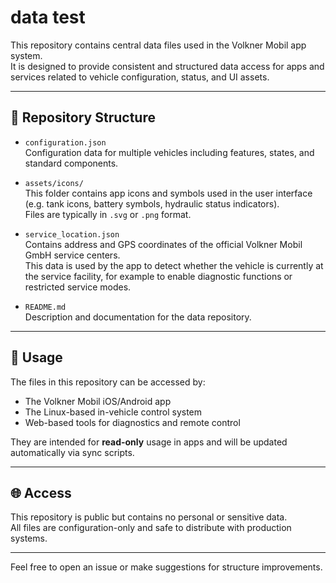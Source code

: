 # data test

This repository contains central data files used in the Volkner Mobil app system.  
It is designed to provide consistent and structured data access for apps and services related to vehicle configuration, status, and UI assets.

---

## 📁 Repository Structure

- `configuration.json`  
  Configuration data for multiple vehicles including features, states, and standard components.

- `assets/icons/`  
  This folder contains app icons and symbols used in the user interface (e.g. tank icons, battery symbols, hydraulic status indicators).  
  Files are typically in `.svg` or `.png` format.

- `service_location.json`  
  Contains address and GPS coordinates of the official Volkner Mobil GmbH service centers.  
  This data is used by the app to detect whether the vehicle is currently at the service facility, for example to enable diagnostic functions or restricted service modes.

- `README.md`  
  Description and documentation for the data repository.

---

## 🔧 Usage

The files in this repository can be accessed by:
- The Volkner Mobil iOS/Android app
- The Linux-based in-vehicle control system
- Web-based tools for diagnostics and remote control

They are intended for **read-only** usage in apps and will be updated automatically via sync scripts.

---

## 🌐 Access

This repository is public but contains no personal or sensitive data.  
All files are configuration-only and safe to distribute with production systems.

---

Feel free to open an issue or make suggestions for structure improvements.
